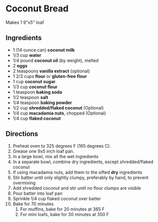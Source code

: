 # Coconut Bread

Makes 1 9"x5" loaf

## Ingredients

- 1 (14 ounce can) **coconut milk**
- 1/3 cup **water**
- 1/4 pound **coconut oil** (by weight), melted
- 2 **eggs**
- 2 teaspoons **vanilla extract** (optional)
- 1 2/3 cups **flour** or **gluten-free flour**
- 1 cup **coconut sugar**
- 1/3 cup **coconut flour**
- 1 teaspoon **baking soda**
- 1/2 teaspoon **salt**
- 1/4 teaspoon **baking powder**
- 1/2 cup **shredded/flaked coconut** (Optional)
- 1/4 cup **macadamia nuts**, chopped (Optional)
- 1/4 cup **flaked coconut**

## Directions

1. Preheat oven to 325 degrees F (165 degrees C).
1. Grease one 9x5 inch loaf pan.
1. In a large bowl, mix all the wet ingredients
1. In a separate bowl, combine dry ingredients, except shredded/flaked coconut
1. If using macadamia nuts, add them to the sifted **dry** ingredients
1. Stir batter until only slightly clumpy, preferably by hand, to prevent overmixing
1. Add shredded coconut and stir until no flour clumps are visible
1. Pour batter into loaf pan
1. Sprinkle 1/4 cup flaked coconut over batter
1. Bake for 70 minutes
    1. For muffins, bake for 20 minutes at 365 F
    1. For mini loafs, bake for 30 minutes at 350 F
